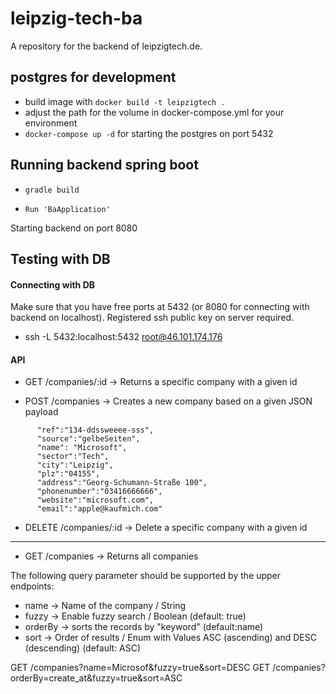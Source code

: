 leipzig-tech-ba
===============

A repository for the backend of leipzigtech.de.

postgres for development
------------------------
* build image with `docker build -t leipzigtech .`
* adjust the path for the volume in docker-compose.yml for your environment
* `docker-compose up -d` for starting the postgres on port 5432


Running backend spring boot
------------------------

* `gradle build`

* `Run 'BaApplication'`

Starting backend on port 8080

Testing with DB
------------------------


#### Connecting with DB


Make sure that you have free ports at 5432 (or 8080 for connecting with backend on localhost).
Registered ssh public key on server required.


* ssh -L 5432:localhost:5432 root@46.101.174.176



#### API
* GET /companies/:id -> Returns a specific company with a given id

* POST /companies -> Creates a new company based on a given JSON payload
```
      "ref":"134-ddssweeee-sss",
      "source":"gelbeSeiten",
      "name": "Microsoft",
      "sector":"Tech",
      "city":"Leipzig",
      "plz":"04155",
      "address":"Georg-Schumann-Straße 100",
      "phonenumber":"03416666666",
      "website":"microsoft.com",
      "email":"apple@kaufmich.com"
```

* DELETE /companies/:id -> Delete a specific company with a given id
------------------------

* GET /companies -> Returns all companies

The following query parameter should be supported by the upper endpoints:
* name -> Name of the company / String
* fuzzy -> Enable fuzzy search / Boolean (default: true)
* orderBy -> sorts the records by "keyword" (default:name)
* sort -> Order of results / Enum with Values ASC (ascending) and DESC (descending) (default: ASC)


GET /companies?name=Microsof&fuzzy=true&sort=DESC 
GET /companies?orderBy=create_at&fuzzy=true&sort=ASC





